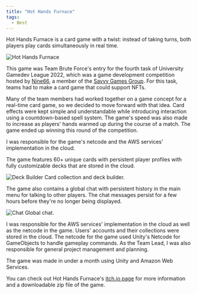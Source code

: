 ```yaml
---
title: "Hot Hands Furnace"
tags:
  - Best
---
```


Hot Hands Furnace is a card game with a twist: instead of taking turns, both players play cards simultaneously in real time.

![Hot Hands Furnace]({{site.url}}{{site.baseurl}}/assets/images/hot-hands.png)

This game was Team Brute Force's entry for the fourth task of University Gamedev League 2022, which was a game development competition hosted by [Nine66][nine66], a member of the [Savvy Games Group][savvy-games-group]. For this task, teams had to make a card game that could support NFTs.

Many of the team members had worked together on a game concept for a real-time card game, so we decided to move forward with that idea. Card effects were kept simple and understandable while introducing interaction using a countdown-based spell system. The game's speed was also made to increase as players' hands warmed up during the course of a match. The game ended up winning this round of the competition.

I was responsible for the game's netcode and the AWS services' implementation in the cloud.

The game features 60+ unique cards with persistent player profiles with fully customizable decks that are stored in the cloud.

![Deck Builder]({{site.url}}{{site.baseurl}}/assets/images/hh-deck-builder.png)
Card collection and deck builder.

The game also contains a global chat with persistent history in the main menu for talking to other players. The chat messages persist for a few hours before they're no longer being displayed.

![Chat]({{site.url}}{{site.baseurl}}/assets/images/hh-chat.png)
Global chat.

I was responsible for the AWS services' implementation in the cloud as well as the netcode in the game. Users' accounts and their collections were stored in the cloud. The netcode for the game used Unity's Netcode for GameObjects to handle gameplay commands. As the Team Lead, I was also responsible for general project management and planning.

The game was made in under a month using Unity and Amazon Web Services.

You can check out Hot Hands Furnace's [itch.io page][website] for more information and a downloadable zip file of the game.

[nine66]: https://www.linkedin.com/company/nine66/
[savvy-games-group]: https://savvygames.com/
[website]: https://hunnydragon.itch.io/hothandsfurnace
